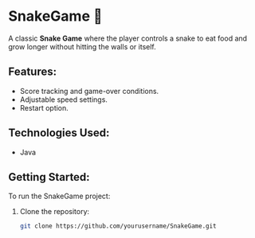 # SnakeGame 🐍

A classic **Snake Game** where the player controls a snake to eat food and grow longer without hitting the walls or itself.

## Features:
- Score tracking and game-over conditions.
- Adjustable speed settings.
- Restart option.

## Technologies Used:
- Java

## Getting Started:
To run the SnakeGame project:
1. Clone the repository:
   ```bash
   git clone https://github.com/yourusername/SnakeGame.git
